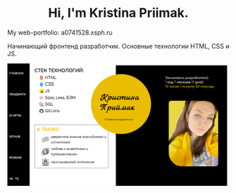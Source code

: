 <h1 align="center">Hi, I'm Kristina Priimak.</h1>
<p>My web-portfolio: a0741528.xsph.ru </p>
<p>Начинающий фронтенд разработчик. Основные технологии HTML, CSS и JS.</p>
<a><img src="https://github.com/KrisPrymak/portfolio/blob/main/main_img.jpg" width='500px'></h1></a>

